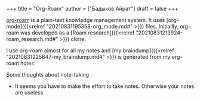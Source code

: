 +++
title = "Org-Roam"
author = ["Бадыков Айрат"]
draft = false
+++

[org-roam](https://github.com/org-roam/org-roam) is a plain-text knowledge management system. It uses [org-mode]({{<relref "20210831195358-org_mode.md#" >}}) files. Initiallly, org-roam was developed as a [Roam research]({{<relref "20210831213924-roam_research.md#" >}}) clone.

I use org-roam almost for all my notes and [my braindump]({{<relref "20210831225847-my_braindump.md#" >}}) is generated from my org-roam notes

Some thoughts about note-taking :

-   It seems you have to make the effort to take notes. Otherwise your notes are useless
